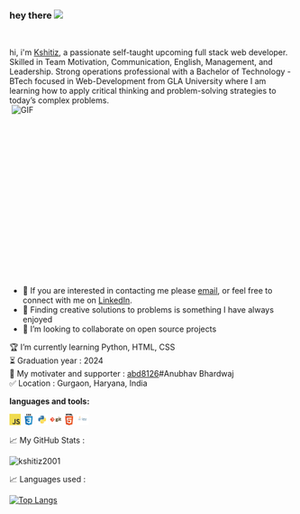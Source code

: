 ### hey there <img src="https://media.giphy.com/media/hvRJCLFzcasrR4ia7z/giphy.gif" width="25px">
<br />


hi, i'm [Kshitiz](https://kshitiz2001.github.io/WEBSITE/), a passionate self-taught upcoming full stack web developer. Skilled in Team Motivation, Communication, English, Management, and Leadership. Strong operations professional with a Bachelor of Technology - BTech focused in Web-Development from GLA University where I am learning how to apply critical thinking and problem-solving strategies to today’s complex problems.
  <img align="right" alt="GIF" src="https://github.com/abhisheknaiidu/abhisheknaiidu/blob/master/code.gif?raw=true" width="500" height="320" />
  
- 💼 If you are interested in contacting me please [email](mailto:singh.lovekumar2020@gmail.com), or feel free to connect with me on [LinkedIn](https://www.linkedin.com/in/kshitiz-kumar-singh-051565206/). 
- 💬 Finding creative solutions to problems is something I have always enjoyed
- 👯 I’m looking to collaborate on open source projects

🏆 I’m currently learning Python, HTML, CSS          
⏳ Graduation year : 2024       
🌸 My motivater and supporter : [abd8126](https://github.com/abd8126)#Anubhav Bhardwaj      
✅ Location : Gurgaon, Haryana, India          
  

**languages and tools:**  

<code><img height="20" src="https://raw.githubusercontent.com/github/explore/80688e429a7d4ef2fca1e82350fe8e3517d3494d/topics/javascript/javascript.png"></code>
<code><img height="20" src="https://raw.githubusercontent.com/github/explore/80688e429a7d4ef2fca1e82350fe8e3517d3494d/topics/css/css.png"></code>
<code><img height="20" src="https://raw.githubusercontent.com/github/explore/80688e429a7d4ef2fca1e82350fe8e3517d3494d/topics/python/python.png"></code>
<code><img height="20" src="https://raw.githubusercontent.com/github/explore/80688e429a7d4ef2fca1e82350fe8e3517d3494d/topics/git/git.png"></code>
<code><img height="20" src="https://raw.githubusercontent.com/github/explore/80688e429a7d4ef2fca1e82350fe8e3517d3494d/topics/html/html.png"></code>
<code><img height="20" src="https://raw.githubusercontent.com/github/explore/80688e429a7d4ef2fca1e82350fe8e3517d3494d/topics/java/java.png"></code>



📈 My GitHub Stats :

<p align="left"> <img src="https://github-readme-stats.vercel.app/api?username=kshitiz2001&show_icons=true&theme=gotham" alt="kshitiz2001" />
  
📈 Languages used :

[![Top Langs](https://github-readme-stats.vercel.app/api/top-langs/?username=kshitiz2001&layout=compact)](https://github.com/kshitiz2001/github-readme-stats)





